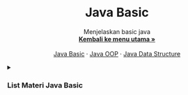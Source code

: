 <br />
<div align="center">
  <h1 align="center">Java Basic</h1>

  <p align="center">
    Menjelaskan basic java
    <br />
    <a href="https://github.com/falahdrrhmn/Tutorial-Java"><strong>Kembali ke menu utama »</strong></a>
    <br />
    <br />
    <a href="https://github.com/othneildrew/Best-README-Template">Java Basic</a>
    ·
    <a href="https://github.com/othneildrew/Best-README-Template/issues">Java OOP</a>
    ·
    <a href="https://github.com/othneildrew/Best-README-Template/issues">Java Data Structure</a>
  </p>
</div>

<!-- TABLE OF CONTENTS -->
<details>
  <summary><H3>List Materi Java Basic</H3></summary>
  <ol>
    <li>
      <a href="#about-the-project">Java Basic</a>
      <ul>
        <li><a href="#built-with">Sejarah Java</a></li>
        <li><a href="#built-with">Syntax Dasar Hello World!</a></li>
        <li><a href="#built-with">Commant</a></li>
        <li><a href="#built-with">Variables</a></li>
        <li><a href="#built-with">Tipe Data</a></li>
        <li><a href="#built-with">Casting</a></li>
        <li><a href="#built-with">Operator</a></li>
        <li><a href="#built-with">Java String</a></li>
        <li><a href="#built-with">Java Math</a></li>
        <li><a href="#built-with">Java If-else Statement</a></li>
        <li><a href="#built-with">Java Switch Statement</a></li>
        <li><a href="#built-with">Built looping</a></li>
        <li><a href="#built-with">Java Array</a></li>
        <li><a href="#built-with">Java Methods</a></li>
      </ul>
    </li>
  </ol>
</details>
